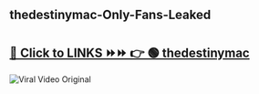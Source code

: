 
 ## thedestinymac-Only-Fans-Leaked

# <h2><a href="https://clipsfans.com/thedestinymac&ref=git">🔗 Click to LINKS ⏩⏩ 👉 🟢 thedestinymac </a></h2>

<a href="https://clipsfans.com/thedestinymac&ref=git" rel="nofollow" data-target="animated-image.originalLink"><img src="https://i.ibb.co.com/xMMVF88/686577567.gif" alt="Viral Video Original" style="max-width: 100%; display: inline-block;" data-target="animated-image.originalImage"></a>
